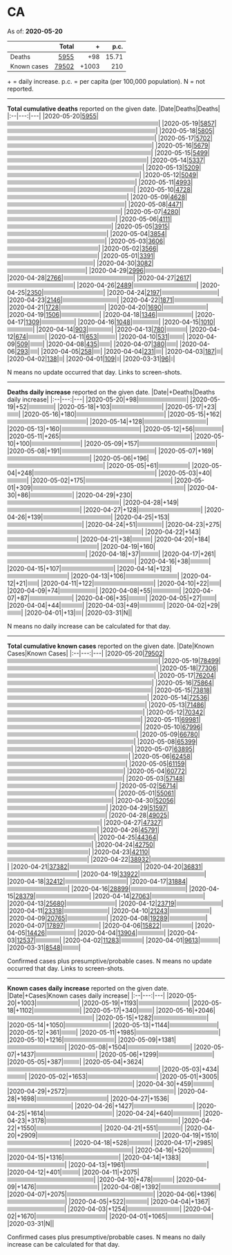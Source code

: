# CA

As of: **2020-05-20**

||Total|+|p.c.|
|--|---:|---:|---:|
|Deaths|[5955](https://github.com/johanley/covid-19-canada/blob/master/data/screenshots/2020-05-20_21h15mADT/ca.png)|+98|15.71|
|Known cases|[79502](https://github.com/johanley/covid-19-canada/blob/master/data/screenshots/2020-05-20_21h15mADT/ca.png)|+1003|210|


\+ = daily increase.
p.c. = per capita (per 100,000 population).
N = not reported.

***

**Total cumulative deaths** reported on the given date.
|Date|Deaths|Deaths|
|:--|---:|---|
|2020-05-20|[5955](https://github.com/johanley/covid-19-canada/blob/master/data/screenshots/2020-05-20_21h15mADT/ca.png)|<img src='bar.png' height='10' width='350' title='5955'>|
|2020-05-19|[5857](https://github.com/johanley/covid-19-canada/blob/master/data/screenshots/2020-05-19_21h15mADT/ca.png)|<img src='bar.png' height='10' width='344' title='5857'>|
|2020-05-18|[5805](https://github.com/johanley/covid-19-canada/blob/master/data/screenshots/2020-05-18_21h15mADT/ca.png)|<img src='bar.png' height='10' width='341' title='5805'>|
|2020-05-17|[5702](https://github.com/johanley/covid-19-canada/blob/master/data/screenshots/2020-05-17_20h00mADT/ca.png)|<img src='bar.png' height='10' width='335' title='5702'>|
|2020-05-16|[5679](https://github.com/johanley/covid-19-canada/blob/master/data/screenshots/2020-05-16_21h15mADT/ca.png)|<img src='bar.png' height='10' width='333' title='5679'>|
|2020-05-15|[5499](https://github.com/johanley/covid-19-canada/blob/master/data/screenshots/2020-05-15_21h15mADT/ca.png)|<img src='bar.png' height='10' width='323' title='5499'>|
|2020-05-14|[5337](https://github.com/johanley/covid-19-canada/blob/master/data/screenshots/2020-05-14_21h15mADT/ca.png)|<img src='bar.png' height='10' width='313' title='5337'>|
|2020-05-13|[5209](https://github.com/johanley/covid-19-canada/blob/master/data/screenshots/2020-05-13_22h00mADT/ca.png)|<img src='bar.png' height='10' width='306' title='5209'>|
|2020-05-12|[5049](https://github.com/johanley/covid-19-canada/blob/master/data/screenshots/2020-05-12_21h15mADT/ca.png)|<img src='bar.png' height='10' width='296' title='5049'>|
|2020-05-11|[4993](https://github.com/johanley/covid-19-canada/blob/master/data/screenshots/2020-05-11_21h15mADT/ca.png)|<img src='bar.png' height='10' width='293' title='4993'>|
|2020-05-10|[4728](https://github.com/johanley/covid-19-canada/blob/master/data/screenshots/2020-05-10_20h00mADT/ca.png)|<img src='bar.png' height='10' width='277' title='4728'>|
|2020-05-09|[4628](https://github.com/johanley/covid-19-canada/blob/master/data/screenshots/2020-05-09_22h00mADT/ca.png)|<img src='bar.png' height='10' width='272' title='4628'>|
|2020-05-08|[4471](https://github.com/johanley/covid-19-canada/blob/master/data/screenshots/2020-05-08_21h15mADT/ca.png)|<img src='bar.png' height='10' width='262' title='4471'>|
|2020-05-07|[4280](https://github.com/johanley/covid-19-canada/blob/master/data/screenshots/2020-05-07_21h15mADT/ca.png)|<img src='bar.png' height='10' width='251' title='4280'>|
|2020-05-06|[4111](https://github.com/johanley/covid-19-canada/blob/master/data/screenshots/2020-05-06_21h15mADT/ca.png)|<img src='bar.png' height='10' width='241' title='4111'>|
|2020-05-05|[3915](https://github.com/johanley/covid-19-canada/blob/master/data/screenshots/2020-05-05_21h15mADT/ca.png)|<img src='bar.png' height='10' width='230' title='3915'>|
|2020-05-04|[3854](https://github.com/johanley/covid-19-canada/blob/master/data/screenshots/2020-05-04_23h00mADT/ca.png)|<img src='bar.png' height='10' width='226' title='3854'>|
|2020-05-03|[3606](https://github.com/johanley/covid-19-canada/blob/master/data/screenshots/2020-05-03_21h15mADT/ca.png)|<img src='bar.png' height='10' width='211' title='3606'>|
|2020-05-02|[3566](https://github.com/johanley/covid-19-canada/blob/master/data/screenshots/2020-05-02_21h30mADT/ca.png)|<img src='bar.png' height='10' width='209' title='3566'>|
|2020-05-01|[3391](https://github.com/johanley/covid-19-canada/blob/master/data/screenshots/2020-05-01_21h30mADT/ca.png)|<img src='bar.png' height='10' width='199' title='3391'>|
|2020-04-30|[3082](https://github.com/johanley/covid-19-canada/blob/master/data/screenshots/2020-04-30_21h15mADT/ca.png)|<img src='bar.png' height='10' width='181' title='3082'>|
|2020-04-29|[2996](https://github.com/johanley/covid-19-canada/blob/master/data/screenshots/2020-04-29_21h15mADT/ca.png)|<img src='bar.png' height='10' width='176' title='2996'>|
|2020-04-28|[2766](https://github.com/johanley/covid-19-canada/blob/master/data/screenshots/2020-04-28_21h15mADT/ca.png)|<img src='bar.png' height='10' width='162' title='2766'>|
|2020-04-27|[2617](https://github.com/johanley/covid-19-canada/blob/master/data/screenshots/2020-04-27_21h15mADT/ca.png)|<img src='bar.png' height='10' width='153' title='2617'>|
|2020-04-26|[2489](https://github.com/johanley/covid-19-canada/blob/master/data/screenshots/2020-04-26_21h00mADT/ca.png)|<img src='bar.png' height='10' width='146' title='2489'>|
|2020-04-25|[2350](https://github.com/johanley/covid-19-canada/blob/master/data/screenshots/2020-04-25_21h30mADT/ca.png)|<img src='bar.png' height='10' width='138' title='2350'>|
|2020-04-24|[2197](https://github.com/johanley/covid-19-canada/blob/master/data/screenshots/2020-04-24_21h15mADT/ca.png)|<img src='bar.png' height='10' width='129' title='2197'>|
|2020-04-23|[2146](https://github.com/johanley/covid-19-canada/blob/master/data/screenshots/2020-04-23_21h30mADT/ca.png)|<img src='bar.png' height='10' width='126' title='2146'>|
|2020-04-22|[1871](https://github.com/johanley/covid-19-canada/blob/master/data/screenshots/2020-04-22_21h30mADT/ca.png)|<img src='bar.png' height='10' width='109' title='1871'>|
|2020-04-21|[1728](https://github.com/johanley/covid-19-canada/blob/master/data/screenshots/2020-04-21_21h30mADT/ca.png)|<img src='bar.png' height='10' width='101' title='1728'>|
|2020-04-20|[1690](https://github.com/johanley/covid-19-canada/blob/master/data/screenshots/2020-04-20_21h15mADT/ca.png)|<img src='bar.png' height='10' width='99' title='1690'>|
|2020-04-19|[1506](https://github.com/johanley/covid-19-canada/blob/master/data/screenshots/2020-04-19_19h30mADT/ca.png)|<img src='bar.png' height='10' width='88' title='1506'>|
|2020-04-18|[1346](https://github.com/johanley/covid-19-canada/blob/master/data/screenshots/2020-04-18_21h30mADT/ca.png)|<img src='bar.png' height='10' width='79' title='1346'>|
|2020-04-17|[1309](https://github.com/johanley/covid-19-canada/blob/master/data/screenshots/2020-04-17_21h00mADT/ca.png)|<img src='bar.png' height='10' width='76' title='1309'>|
|2020-04-16|[1048](https://github.com/johanley/covid-19-canada/blob/master/data/screenshots/2020-04-16_21h00mADT/ca.png)|<img src='bar.png' height='10' width='61' title='1048'>|
|2020-04-15|[1010](https://github.com/johanley/covid-19-canada/blob/master/data/screenshots/2020-04-15_21h00mADT/ca.png)|<img src='bar.png' height='10' width='59' title='1010'>|
|2020-04-14|[903](https://github.com/johanley/covid-19-canada/blob/master/data/screenshots/2020-04-14_21h00mADT/ca.png)|<img src='bar.png' height='10' width='53' title='903'>|
|2020-04-13|[780](https://github.com/johanley/covid-19-canada/blob/master/data/screenshots/2020-04-13_21h00mADT/ca.png)|<img src='bar.png' height='10' width='45' title='780'>|
|2020-04-12|[674](https://github.com/johanley/covid-19-canada/blob/master/data/screenshots/2020-04-12_21h30mADT/ca.png)|<img src='bar.png' height='10' width='39' title='674'>|
|2020-04-11|[653](https://github.com/johanley/covid-19-canada/blob/master/data/screenshots/2020-04-11_21h00mADT/ca.png)|<img src='bar.png' height='10' width='38' title='653'>|
|2020-04-10|[531](https://github.com/johanley/covid-19-canada/blob/master/data/screenshots/2020-04-10_21h30mADT/ca.png)|<img src='bar.png' height='10' width='31' title='531'>|
|2020-04-09|[509](https://github.com/johanley/covid-19-canada/blob/master/data/screenshots/2020-04-09_22h00mADT/ca.png)|<img src='bar.png' height='10' width='29' title='509'>|
|2020-04-08|[435](https://github.com/johanley/covid-19-canada/blob/master/data/screenshots/2020-04-08_21h30mADT/ca.png)|<img src='bar.png' height='10' width='25' title='435'>|
|2020-04-07|[380](https://github.com/johanley/covid-19-canada/blob/master/data/screenshots/2020-04-07_21h45mADT/ca.png)|<img src='bar.png' height='10' width='22' title='380'>|
|2020-04-06|[293](https://github.com/johanley/covid-19-canada/blob/master/data/screenshots/2020-04-06_21h45mADT/ca.png)|<img src='bar.png' height='10' width='17' title='293'>|
|2020-04-05|[258](https://github.com/johanley/covid-19-canada/blob/master/data/screenshots/2020-04-05_21h30mADT/ca.png)|<img src='bar.png' height='10' width='15' title='258'>|
|2020-04-04|[231](https://github.com/johanley/covid-19-canada/blob/master/data/screenshots/2020-04-04_21h00mADT/ca.png)|<img src='bar.png' height='10' width='13' title='231'>|
|2020-04-03|[187](https://github.com/johanley/covid-19-canada/blob/master/data/screenshots/2020-04-03_21h30mADT/ca.png)|<img src='bar.png' height='10' width='10' title='187'>|
|2020-04-02|[138](https://github.com/johanley/covid-19-canada/blob/master/data/screenshots/2020-04-02_22h00mADT/ca.png)|<img src='bar.png' height='10' width='8' title='138'>|
|2020-04-01|[109](https://github.com/johanley/covid-19-canada/blob/master/data/screenshots/2020-04-01_22h00mADT/ca.png)|<img src='bar.png' height='10' width='6' title='109'>|
|2020-03-31|[96](https://github.com/johanley/covid-19-canada/blob/master/data/screenshots/2020-03-31_22h00mADT/ca.png)|<img src='bar.png' height='10' width='5' title='96'>|


N means no update occurred that day. Links to screen-shots.


***

**Deaths daily increase** reported on the given date.
|Date|+Deaths|Deaths daily increase|
|:--|---:|---|
|2020-05-20|+98|<img src='bar.png' height='10' width='111' title='98'>|
|2020-05-19|+52|<img src='bar.png' height='10' width='58' title='52'>|
|2020-05-18|+103|<img src='bar.png' height='10' width='116' title='103'>|
|2020-05-17|+23|<img src='bar.png' height='10' width='26' title='23'>|
|2020-05-16|+180|<img src='bar.png' height='10' width='203' title='180'>|
|2020-05-15|+162|<img src='bar.png' height='10' width='183' title='162'>|
|2020-05-14|+128|<img src='bar.png' height='10' width='144' title='128'>|
|2020-05-13|+160|<img src='bar.png' height='10' width='181' title='160'>|
|2020-05-12|+56|<img src='bar.png' height='10' width='63' title='56'>|
|2020-05-11|+265|<img src='bar.png' height='10' width='300' title='265'>|
|2020-05-10|+100|<img src='bar.png' height='10' width='113' title='100'>|
|2020-05-09|+157|<img src='bar.png' height='10' width='177' title='157'>|
|2020-05-08|+191|<img src='bar.png' height='10' width='216' title='191'>|
|2020-05-07|+169|<img src='bar.png' height='10' width='191' title='169'>|
|2020-05-06|+196|<img src='bar.png' height='10' width='222' title='196'>|
|2020-05-05|+61|<img src='bar.png' height='10' width='69' title='61'>|
|2020-05-04|+248|<img src='bar.png' height='10' width='280' title='248'>|
|2020-05-03|+40|<img src='bar.png' height='10' width='45' title='40'>|
|2020-05-02|+175|<img src='bar.png' height='10' width='198' title='175'>|
|2020-05-01|+309|<img src='bar.png' height='10' width='350' title='309'>|
|2020-04-30|+86|<img src='bar.png' height='10' width='97' title='86'>|
|2020-04-29|+230|<img src='bar.png' height='10' width='260' title='230'>|
|2020-04-28|+149|<img src='bar.png' height='10' width='168' title='149'>|
|2020-04-27|+128|<img src='bar.png' height='10' width='144' title='128'>|
|2020-04-26|+139|<img src='bar.png' height='10' width='157' title='139'>|
|2020-04-25|+153|<img src='bar.png' height='10' width='173' title='153'>|
|2020-04-24|+51|<img src='bar.png' height='10' width='57' title='51'>|
|2020-04-23|+275|<img src='bar.png' height='10' width='311' title='275'>|
|2020-04-22|+143|<img src='bar.png' height='10' width='161' title='143'>|
|2020-04-21|+38|<img src='bar.png' height='10' width='43' title='38'>|
|2020-04-20|+184|<img src='bar.png' height='10' width='208' title='184'>|
|2020-04-19|+160|<img src='bar.png' height='10' width='181' title='160'>|
|2020-04-18|+37|<img src='bar.png' height='10' width='41' title='37'>|
|2020-04-17|+261|<img src='bar.png' height='10' width='295' title='261'>|
|2020-04-16|+38|<img src='bar.png' height='10' width='43' title='38'>|
|2020-04-15|+107|<img src='bar.png' height='10' width='121' title='107'>|
|2020-04-14|+123|<img src='bar.png' height='10' width='139' title='123'>|
|2020-04-13|+106|<img src='bar.png' height='10' width='120' title='106'>|
|2020-04-12|+21|<img src='bar.png' height='10' width='23' title='21'>|
|2020-04-11|+122|<img src='bar.png' height='10' width='138' title='122'>|
|2020-04-10|+22|<img src='bar.png' height='10' width='24' title='22'>|
|2020-04-09|+74|<img src='bar.png' height='10' width='83' title='74'>|
|2020-04-08|+55|<img src='bar.png' height='10' width='62' title='55'>|
|2020-04-07|+87|<img src='bar.png' height='10' width='98' title='87'>|
|2020-04-06|+35|<img src='bar.png' height='10' width='39' title='35'>|
|2020-04-05|+27|<img src='bar.png' height='10' width='30' title='27'>|
|2020-04-04|+44|<img src='bar.png' height='10' width='49' title='44'>|
|2020-04-03|+49|<img src='bar.png' height='10' width='55' title='49'>|
|2020-04-02|+29|<img src='bar.png' height='10' width='32' title='29'>|
|2020-04-01|+13|<img src='bar.png' height='10' width='14' title='13'>|
|2020-03-31|N|<img src='bar.png' height='10' width='0' title='N'>|


N means no daily increase can be calculated for that day.


***

**Total cumulative known cases** reported on the given date.
|Date|Known Cases|Known Cases|
|:--|---:|---|
|2020-05-20|[79502](https://github.com/johanley/covid-19-canada/blob/master/data/screenshots/2020-05-20_21h15mADT/ca.png)|<img src='bar.png' height='10' width='350' title='79502'>|
|2020-05-19|[78499](https://github.com/johanley/covid-19-canada/blob/master/data/screenshots/2020-05-19_21h15mADT/ca.png)|<img src='bar.png' height='10' width='345' title='78499'>|
|2020-05-18|[77306](https://github.com/johanley/covid-19-canada/blob/master/data/screenshots/2020-05-18_21h15mADT/ca.png)|<img src='bar.png' height='10' width='340' title='77306'>|
|2020-05-17|[76204](https://github.com/johanley/covid-19-canada/blob/master/data/screenshots/2020-05-17_20h00mADT/ca.png)|<img src='bar.png' height='10' width='335' title='76204'>|
|2020-05-16|[75864](https://github.com/johanley/covid-19-canada/blob/master/data/screenshots/2020-05-16_21h15mADT/ca.png)|<img src='bar.png' height='10' width='333' title='75864'>|
|2020-05-15|[73818](https://github.com/johanley/covid-19-canada/blob/master/data/screenshots/2020-05-15_21h15mADT/ca.png)|<img src='bar.png' height='10' width='324' title='73818'>|
|2020-05-14|[72536](https://github.com/johanley/covid-19-canada/blob/master/data/screenshots/2020-05-14_21h15mADT/ca.png)|<img src='bar.png' height='10' width='319' title='72536'>|
|2020-05-13|[71486](https://github.com/johanley/covid-19-canada/blob/master/data/screenshots/2020-05-13_22h00mADT/ca.png)|<img src='bar.png' height='10' width='314' title='71486'>|
|2020-05-12|[70342](https://github.com/johanley/covid-19-canada/blob/master/data/screenshots/2020-05-12_21h15mADT/ca.png)|<img src='bar.png' height='10' width='309' title='70342'>|
|2020-05-11|[69981](https://github.com/johanley/covid-19-canada/blob/master/data/screenshots/2020-05-11_21h15mADT/ca.png)|<img src='bar.png' height='10' width='308' title='69981'>|
|2020-05-10|[67996](https://github.com/johanley/covid-19-canada/blob/master/data/screenshots/2020-05-10_20h00mADT/ca.png)|<img src='bar.png' height='10' width='299' title='67996'>|
|2020-05-09|[66780](https://github.com/johanley/covid-19-canada/blob/master/data/screenshots/2020-05-09_22h00mADT/ca.png)|<img src='bar.png' height='10' width='293' title='66780'>|
|2020-05-08|[65399](https://github.com/johanley/covid-19-canada/blob/master/data/screenshots/2020-05-08_21h15mADT/ca.png)|<img src='bar.png' height='10' width='287' title='65399'>|
|2020-05-07|[63895](https://github.com/johanley/covid-19-canada/blob/master/data/screenshots/2020-05-07_21h15mADT/ca.png)|<img src='bar.png' height='10' width='281' title='63895'>|
|2020-05-06|[62458](https://github.com/johanley/covid-19-canada/blob/master/data/screenshots/2020-05-06_21h15mADT/ca.png)|<img src='bar.png' height='10' width='274' title='62458'>|
|2020-05-05|[61159](https://github.com/johanley/covid-19-canada/blob/master/data/screenshots/2020-05-05_21h15mADT/ca.png)|<img src='bar.png' height='10' width='269' title='61159'>|
|2020-05-04|[60772](https://github.com/johanley/covid-19-canada/blob/master/data/screenshots/2020-05-04_23h00mADT/ca.png)|<img src='bar.png' height='10' width='267' title='60772'>|
|2020-05-03|[57148](https://github.com/johanley/covid-19-canada/blob/master/data/screenshots/2020-05-03_21h15mADT/ca.png)|<img src='bar.png' height='10' width='251' title='57148'>|
|2020-05-02|[56714](https://github.com/johanley/covid-19-canada/blob/master/data/screenshots/2020-05-02_21h30mADT/ca.png)|<img src='bar.png' height='10' width='249' title='56714'>|
|2020-05-01|[55061](https://github.com/johanley/covid-19-canada/blob/master/data/screenshots/2020-05-01_21h30mADT/ca.png)|<img src='bar.png' height='10' width='242' title='55061'>|
|2020-04-30|[52056](https://github.com/johanley/covid-19-canada/blob/master/data/screenshots/2020-04-30_21h15mADT/ca.png)|<img src='bar.png' height='10' width='229' title='52056'>|
|2020-04-29|[51597](https://github.com/johanley/covid-19-canada/blob/master/data/screenshots/2020-04-29_21h15mADT/ca.png)|<img src='bar.png' height='10' width='227' title='51597'>|
|2020-04-28|[49025](https://github.com/johanley/covid-19-canada/blob/master/data/screenshots/2020-04-28_21h15mADT/ca.png)|<img src='bar.png' height='10' width='215' title='49025'>|
|2020-04-27|[47327](https://github.com/johanley/covid-19-canada/blob/master/data/screenshots/2020-04-27_21h15mADT/ca.png)|<img src='bar.png' height='10' width='208' title='47327'>|
|2020-04-26|[45791](https://github.com/johanley/covid-19-canada/blob/master/data/screenshots/2020-04-26_21h00mADT/ca.png)|<img src='bar.png' height='10' width='201' title='45791'>|
|2020-04-25|[44364](https://github.com/johanley/covid-19-canada/blob/master/data/screenshots/2020-04-25_21h30mADT/ca.png)|<img src='bar.png' height='10' width='195' title='44364'>|
|2020-04-24|[42750](https://github.com/johanley/covid-19-canada/blob/master/data/screenshots/2020-04-24_21h15mADT/ca.png)|<img src='bar.png' height='10' width='188' title='42750'>|
|2020-04-23|[42110](https://github.com/johanley/covid-19-canada/blob/master/data/screenshots/2020-04-23_21h30mADT/ca.png)|<img src='bar.png' height='10' width='185' title='42110'>|
|2020-04-22|[38932](https://github.com/johanley/covid-19-canada/blob/master/data/screenshots/2020-04-22_21h30mADT/ca.png)|<img src='bar.png' height='10' width='171' title='38932'>|
|2020-04-21|[37382](https://github.com/johanley/covid-19-canada/blob/master/data/screenshots/2020-04-21_21h30mADT/ca.png)|<img src='bar.png' height='10' width='164' title='37382'>|
|2020-04-20|[36831](https://github.com/johanley/covid-19-canada/blob/master/data/screenshots/2020-04-20_21h15mADT/ca.png)|<img src='bar.png' height='10' width='162' title='36831'>|
|2020-04-19|[33922](https://github.com/johanley/covid-19-canada/blob/master/data/screenshots/2020-04-19_19h30mADT/ca.png)|<img src='bar.png' height='10' width='149' title='33922'>|
|2020-04-18|[32412](https://github.com/johanley/covid-19-canada/blob/master/data/screenshots/2020-04-18_21h30mADT/ca.png)|<img src='bar.png' height='10' width='142' title='32412'>|
|2020-04-17|[31884](https://github.com/johanley/covid-19-canada/blob/master/data/screenshots/2020-04-17_21h00mADT/ca.png)|<img src='bar.png' height='10' width='140' title='31884'>|
|2020-04-16|[28899](https://github.com/johanley/covid-19-canada/blob/master/data/screenshots/2020-04-16_21h00mADT/ca.png)|<img src='bar.png' height='10' width='127' title='28899'>|
|2020-04-15|[28379](https://github.com/johanley/covid-19-canada/blob/master/data/screenshots/2020-04-15_21h00mADT/ca.png)|<img src='bar.png' height='10' width='124' title='28379'>|
|2020-04-14|[27063](https://github.com/johanley/covid-19-canada/blob/master/data/screenshots/2020-04-14_21h00mADT/ca.png)|<img src='bar.png' height='10' width='119' title='27063'>|
|2020-04-13|[25680](https://github.com/johanley/covid-19-canada/blob/master/data/screenshots/2020-04-13_21h00mADT/ca.png)|<img src='bar.png' height='10' width='113' title='25680'>|
|2020-04-12|[23719](https://github.com/johanley/covid-19-canada/blob/master/data/screenshots/2020-04-12_21h30mADT/ca.png)|<img src='bar.png' height='10' width='104' title='23719'>|
|2020-04-11|[23318](https://github.com/johanley/covid-19-canada/blob/master/data/screenshots/2020-04-11_21h00mADT/ca.png)|<img src='bar.png' height='10' width='102' title='23318'>|
|2020-04-10|[21243](https://github.com/johanley/covid-19-canada/blob/master/data/screenshots/2020-04-10_21h30mADT/ca.png)|<img src='bar.png' height='10' width='93' title='21243'>|
|2020-04-09|[20765](https://github.com/johanley/covid-19-canada/blob/master/data/screenshots/2020-04-09_22h00mADT/ca.png)|<img src='bar.png' height='10' width='91' title='20765'>|
|2020-04-08|[19289](https://github.com/johanley/covid-19-canada/blob/master/data/screenshots/2020-04-08_21h30mADT/ca.png)|<img src='bar.png' height='10' width='84' title='19289'>|
|2020-04-07|[17897](https://github.com/johanley/covid-19-canada/blob/master/data/screenshots/2020-04-07_21h45mADT/ca.png)|<img src='bar.png' height='10' width='78' title='17897'>|
|2020-04-06|[15822](https://github.com/johanley/covid-19-canada/blob/master/data/screenshots/2020-04-06_21h45mADT/ca.png)|<img src='bar.png' height='10' width='69' title='15822'>|
|2020-04-05|[14426](https://github.com/johanley/covid-19-canada/blob/master/data/screenshots/2020-04-05_21h30mADT/ca.png)|<img src='bar.png' height='10' width='63' title='14426'>|
|2020-04-04|[13904](https://github.com/johanley/covid-19-canada/blob/master/data/screenshots/2020-04-04_21h00mADT/ca.png)|<img src='bar.png' height='10' width='61' title='13904'>|
|2020-04-03|[12537](https://github.com/johanley/covid-19-canada/blob/master/data/screenshots/2020-04-03_21h30mADT/ca.png)|<img src='bar.png' height='10' width='55' title='12537'>|
|2020-04-02|[11283](https://github.com/johanley/covid-19-canada/blob/master/data/screenshots/2020-04-02_22h00mADT/ca.png)|<img src='bar.png' height='10' width='49' title='11283'>|
|2020-04-01|[9613](https://github.com/johanley/covid-19-canada/blob/master/data/screenshots/2020-04-01_22h00mADT/ca.png)|<img src='bar.png' height='10' width='42' title='9613'>|
|2020-03-31|[8548](https://github.com/johanley/covid-19-canada/blob/master/data/screenshots/2020-03-31_22h00mADT/ca.png)|<img src='bar.png' height='10' width='37' title='8548'>|


Confirmed cases plus presumptive/probable cases. N means no update occurred that day. Links to screen-shots.

***

**Known cases daily increase** reported on the given date.
|Date|+Cases|Known cases daily increase|
|:--|---:|---|
|2020-05-20|+1003|<img src='bar.png' height='10' width='96' title='1003'>|
|2020-05-19|+1193|<img src='bar.png' height='10' width='115' title='1193'>|
|2020-05-18|+1102|<img src='bar.png' height='10' width='106' title='1102'>|
|2020-05-17|+340|<img src='bar.png' height='10' width='32' title='340'>|
|2020-05-16|+2046|<img src='bar.png' height='10' width='197' title='2046'>|
|2020-05-15|+1282|<img src='bar.png' height='10' width='123' title='1282'>|
|2020-05-14|+1050|<img src='bar.png' height='10' width='101' title='1050'>|
|2020-05-13|+1144|<img src='bar.png' height='10' width='110' title='1144'>|
|2020-05-12|+361|<img src='bar.png' height='10' width='34' title='361'>|
|2020-05-11|+1985|<img src='bar.png' height='10' width='191' title='1985'>|
|2020-05-10|+1216|<img src='bar.png' height='10' width='117' title='1216'>|
|2020-05-09|+1381|<img src='bar.png' height='10' width='133' title='1381'>|
|2020-05-08|+1504|<img src='bar.png' height='10' width='145' title='1504'>|
|2020-05-07|+1437|<img src='bar.png' height='10' width='138' title='1437'>|
|2020-05-06|+1299|<img src='bar.png' height='10' width='125' title='1299'>|
|2020-05-05|+387|<img src='bar.png' height='10' width='37' title='387'>|
|2020-05-04|+3624|<img src='bar.png' height='10' width='350' title='3624'>|
|2020-05-03|+434|<img src='bar.png' height='10' width='41' title='434'>|
|2020-05-02|+1653|<img src='bar.png' height='10' width='159' title='1653'>|
|2020-05-01|+3005|<img src='bar.png' height='10' width='290' title='3005'>|
|2020-04-30|+459|<img src='bar.png' height='10' width='44' title='459'>|
|2020-04-29|+2572|<img src='bar.png' height='10' width='248' title='2572'>|
|2020-04-28|+1698|<img src='bar.png' height='10' width='163' title='1698'>|
|2020-04-27|+1536|<img src='bar.png' height='10' width='148' title='1536'>|
|2020-04-26|+1427|<img src='bar.png' height='10' width='137' title='1427'>|
|2020-04-25|+1614|<img src='bar.png' height='10' width='155' title='1614'>|
|2020-04-24|+640|<img src='bar.png' height='10' width='61' title='640'>|
|2020-04-23|+3178|<img src='bar.png' height='10' width='306' title='3178'>|
|2020-04-22|+1550|<img src='bar.png' height='10' width='149' title='1550'>|
|2020-04-21|+551|<img src='bar.png' height='10' width='53' title='551'>|
|2020-04-20|+2909|<img src='bar.png' height='10' width='280' title='2909'>|
|2020-04-19|+1510|<img src='bar.png' height='10' width='145' title='1510'>|
|2020-04-18|+528|<img src='bar.png' height='10' width='50' title='528'>|
|2020-04-17|+2985|<img src='bar.png' height='10' width='288' title='2985'>|
|2020-04-16|+520|<img src='bar.png' height='10' width='50' title='520'>|
|2020-04-15|+1316|<img src='bar.png' height='10' width='127' title='1316'>|
|2020-04-14|+1383|<img src='bar.png' height='10' width='133' title='1383'>|
|2020-04-13|+1961|<img src='bar.png' height='10' width='189' title='1961'>|
|2020-04-12|+401|<img src='bar.png' height='10' width='38' title='401'>|
|2020-04-11|+2075|<img src='bar.png' height='10' width='200' title='2075'>|
|2020-04-10|+478|<img src='bar.png' height='10' width='46' title='478'>|
|2020-04-09|+1476|<img src='bar.png' height='10' width='142' title='1476'>|
|2020-04-08|+1392|<img src='bar.png' height='10' width='134' title='1392'>|
|2020-04-07|+2075|<img src='bar.png' height='10' width='200' title='2075'>|
|2020-04-06|+1396|<img src='bar.png' height='10' width='134' title='1396'>|
|2020-04-05|+522|<img src='bar.png' height='10' width='50' title='522'>|
|2020-04-04|+1367|<img src='bar.png' height='10' width='132' title='1367'>|
|2020-04-03|+1254|<img src='bar.png' height='10' width='121' title='1254'>|
|2020-04-02|+1670|<img src='bar.png' height='10' width='161' title='1670'>|
|2020-04-01|+1065|<img src='bar.png' height='10' width='102' title='1065'>|
|2020-03-31|N|<img src='bar.png' height='10' width='0' title='N'>|


Confirmed cases plus presumptive/probable cases. 
N means no daily increase can be calculated for that day.
